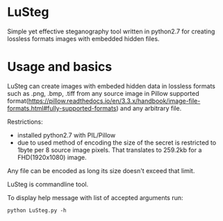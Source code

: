 LuSteg
======

Simple yet effective steganography tool written in python2.7 for creating lossless formats images with embedded hidden files.

Usage and basics
======

LuSteg can create images with embeded hidden data in lossless formats such as .png, .bmp, .tiff from any source image in Pillow supported format(https://pillow.readthedocs.io/en/3.3.x/handbook/image-file-formats.html#fully-supported-formats) and any arbitrary file.

Restrictions:
  - installed python2.7 with PIL/Pillow
  - due to used method of encoding the size of the secret is restricted to 1byte per 8 source image pixels.
  That translates to 259.2kb for a FHD(1920x1080) image.

Any file can be encoded as long its size doesn't exceed that limit.

LuSteg is commandline tool.

To display help message with list of accepted arguments run:

    python LuSteg.py -h

